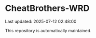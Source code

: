# CheatBrothers-WRD

Last updated: 2025-07-12 02:48:00

This repository is automatically maintained.

